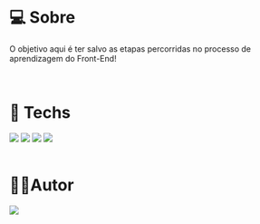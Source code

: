 # 💻 Sobre

O objetivo aqui é ter salvo as etapas percorridas no processo de aprendizagem do Front-End!


<br/>

# 🚀 **Techs**

<div> 
    <img src="https://img.shields.io/badge/HTML5-E34F26?style=for-the-badge&logo=html5&logoColor=white" />
    <img src="https://img.shields.io/badge/CSS3-1572B6?style=for-the-badge&logo=css3&logoColor=white" />
    <img src="https://img.shields.io/badge/JavaScript-323330?style=for-the-badge&logo=javascript&logoColor=F7DF1E" />
    <img src="https://img.shields.io/badge/React-20232A?style=for-the-badge&logo=react&logoColor=61DAFB" />
</div>

<br/>

# 👨‍💻**Autor**

<a href="https://www.linkedin.com/in/matheusferreiraleandro/">
    <img src="https://img.shields.io/badge/LinkedIn-0077B5?style=for-the-badge&logo=linkedin&logoColor=white" >
</a>